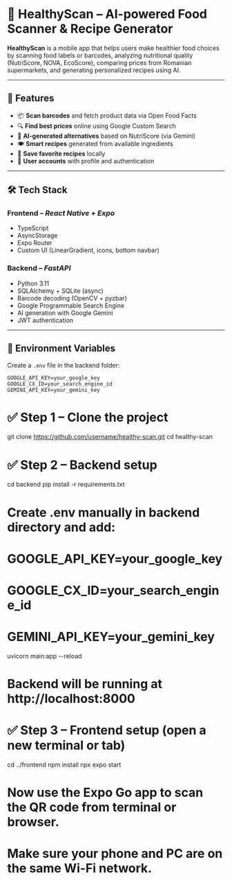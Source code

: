 # 🍏 HealthyScan – AI-powered Food Scanner & Recipe Generator

**HealthyScan** is a mobile app that helps users make healthier food choices by scanning food labels or barcodes, analyzing nutritional quality (NutriScore, NOVA, EcoScore), comparing prices from Romanian supermarkets, and generating personalized recipes using AI.

---

## 🚀 Features

- 📦 **Scan barcodes** and fetch product data via Open Food Facts
- 🔍 **Find best prices** online using Google Custom Search
- 🧠 **AI-generated alternatives** based on NutriScore (via Gemini)
- 🍽️ **Smart recipes** generated from available ingredients
- 🛒 **Save favorite recipes** locally
- 👤 **User accounts** with profile and authentication

---

## 🛠️ Tech Stack

### Frontend – *React Native + Expo*
- TypeScript
- AsyncStorage
- Expo Router
- Custom UI (LinearGradient, icons, bottom navbar)

### Backend – *FastAPI*
- Python 3.11
- SQLAlchemy + SQLite (async)
- Barcode decoding (OpenCV + pyzbar)
- Google Programmable Search Engine
- AI generation with Google Gemini
- JWT authentication

---

## 🔐 Environment Variables

Create a `.env` file in the backend folder:

```env
GOOGLE_API_KEY=your_google_key
GOOGLE_CX_ID=your_search_engine_id
GEMINI_API_KEY=your_gemini_key
```

# ✅ Step 1 – Clone the project
git clone https://github.com/username/healthy-scan.git
cd healthy-scan

# ✅ Step 2 – Backend setup
cd backend
pip install -r requirements.txt

# Create .env manually in backend directory and add:
# GOOGLE_API_KEY=your_google_key
# GOOGLE_CX_ID=your_search_engine_id
# GEMINI_API_KEY=your_gemini_key

uvicorn main:app --reload
# Backend will be running at http://localhost:8000

# ✅ Step 3 – Frontend setup (open a new terminal or tab)
cd ../frontend
npm install
npx expo start

# Now use the Expo Go app to scan the QR code from terminal or browser.
# Make sure your phone and PC are on the same Wi-Fi network.
